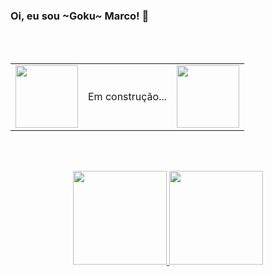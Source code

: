 ### Oi, eu sou ~Goku~ Marco! 👋

<br><br>

<div align="center">
  <table style="border-collapse: collapse; border: none;">
    <tr>
      <td><img height="100" src="https://i.kym-cdn.com/photos/images/newsfeed/000/923/084/055"/></td>
      <td>Em construção...</td>
      <td><img height="100" src="https://i.kym-cdn.com/photos/images/newsfeed/000/923/084/055"/></td>
    </tr>
  </table>
</div>

<br><br>

<div align="center">
  <a href="https://github.com/marcotbandrade">
  
  <img height="150" src="https://github-readme-stats.vercel.app/api?username=marcotbandrade&show_icons=true&theme=transparent&card_width=300&include_all_commits=true&count_private=true"/>
  
  <img height="150" src="https://github-readme-stats.vercel.app/api/top-langs/?username=marcotbandrade&layout=default&langs_count=5&theme=transparent&card_width=300"/>
</div>
